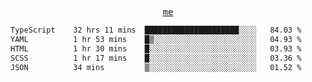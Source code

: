 <p align="center">
  <samp>
    <a href="https://yiwwhl.com">me</a>
  </samp>
</p>

<!--START_SECTION:waka-->

```txt
TypeScript    32 hrs 11 mins  █████████████████████░░░░   84.03 %
YAML          1 hr 53 mins    █▒░░░░░░░░░░░░░░░░░░░░░░░   04.93 %
HTML          1 hr 30 mins    █░░░░░░░░░░░░░░░░░░░░░░░░   03.93 %
SCSS          1 hr 17 mins    █░░░░░░░░░░░░░░░░░░░░░░░░   03.36 %
JSON          34 mins         ▒░░░░░░░░░░░░░░░░░░░░░░░░   01.52 %
```

<!--END_SECTION:waka-->
